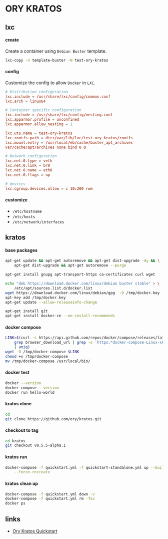 # ORY KRATOS

## lxc

#### create

Create a container using `Debian Buster` template.

```bash
lxc-copy -n template-buster -N test-ory-kratos
```

#### config

Customize the config to allow `Docker` in `LXC`.

```conf
# Distribution configuration
lxc.include = /usr/share/lxc/config/common.conf
lxc.arch = linux64

# Container specific configuration
lxc.include = /usr/share/lxc/config/nesting.conf
lxc.apparmor.profile = unconfined
lxc.apparmor.allow_nesting = 1

lxc.uts.name = test-ory-kratos
lxc.rootfs.path = dir:/var/lib/lxc/test-ory-kratos/rootfs
lxc.mount.entry = /usr/local/eb/cache/buster_apt_archives
var/cache/apt/archives none bind 0 0

# Network configuration
lxc.net.0.type = veth
lxc.net.0.link = br0
lxc.net.0.name = eth0
lxc.net.0.flags = up

# devices
lxc.cgroup.devices.allow = c 10:200 rwm
```

#### customize

- `/etc/hostname`
- `/etc/hosts`
- `/etc/network/interfaces`

## kratos

#### base packages

```bash
apt-get update && apt-get autoremove && apt-get dist-upgrade -dy && \
    apt-get dist-upgrade && apt-get autoremove --purge

apt-get install gnupg apt-transport-https ca-certificates curl wget

echo "deb https://download.docker.com/linux/debian buster stable" > \
    /etc/apt/sources.list.d/docker.list
wget https://download.docker.com/linux/debian/gpg  -O /tmp/docker.key
apt-key add /tmp/docker.key
apt-get update --allow-releaseinfo-change

apt-get install git
apt-get install docker-ce --no-install-recommends
```

#### docker compose

```bash
LINK=$(curl -s https://api.github.com/repos/docker/compose/releases/latest | \
    grep browser_download_url | grep -o 'https.*docker-compose-Linux-x86_64' \
    | uniq)
wget -O /tmp/docker-compose $LINK
chmod +x /tmp/docker-compose
mv /tmp/docker-compose /usr/local/bin/
```

#### docker test

```bash
docker --version
docker-compose --version
docker run hello-world
```

#### kratos clone

```bash
cd
git clone https://github.com/ory/kratos.git
```

#### checkout to tag

```bash
cd kratos
git checkout v0.5.5-alpha.1
```

#### kratos run

```bash
docker-compose -f quickstart.yml -f quickstart-standalone.yml up --build \
    --force-recreate
```

#### kratos clean up

```bash
docker-compose -f quickstart.yml down -v
docker-compose -f quickstart.yml rm -fsv
docker ps
```

## links

- [Ory Kratos Quickstart](https://www.ory.sh/kratos/docs/quickstart/)
